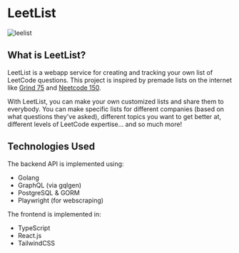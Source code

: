 # LeetList

![leelist](https://github.com/user-attachments/assets/3691b97e-c768-4602-9493-75f9176370a2)

## What is LeetList?

LeetList is a webapp service for creating and tracking your own list of LeetCode questions. This project is inspired by premade lists on the internet like [Grind 75](https://www.techinterviewhandbook.org/grind75) and [Neetcode 150](https://neetcode.io/practice). 

With LeetList, you can make your own customized lists and share them to everybody. You can make specific lists for different companies (based on what questions they've asked), different topics you want to get better at, different levels of LeetCode expertise... and so much more!

## Technologies Used

The backend API is implemented using:

- Golang
- GraphQL (via gqlgen)
- PostgreSQL & GORM
- Playwright (for webscraping)
  
The frontend is implemented in:

- TypeScript
- React.js
- TailwindCSS
